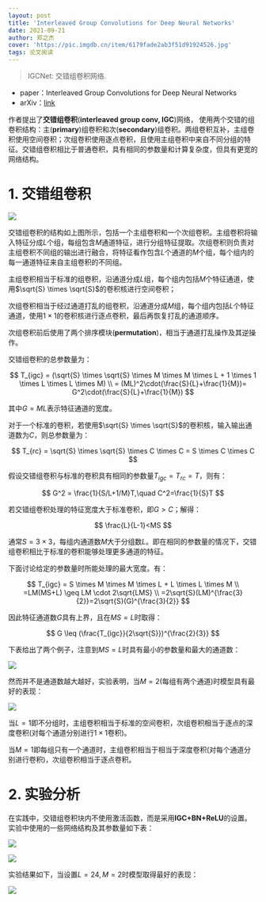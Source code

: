 ```yaml
---
layout: post
title: 'Interleaved Group Convolutions for Deep Neural Networks'
date: 2021-09-21
author: 郑之杰
cover: 'https://pic.imgdb.cn/item/6179fade2ab3f51d91924526.jpg'
tags: 论文阅读
---
```


> IGCNet: 交错组卷积网络.

- paper：Interleaved Group Convolutions for Deep Neural Networks
- arXiv：[link](https://arxiv.org/abs/1707.02725v2)

作者提出了**交错组卷积**(**interleaved group conv, IGC**)网络，
使用两个交错的组卷积结构：主(**primary**)组卷积和次(**secondary**)组卷积。两组卷积互补，主组卷积使用空间卷积；次组卷积使用逐点卷积，且使用主组卷积中来自不同分组的特征。交错组卷积相比于普通卷积，具有相同的参数量和计算复杂度，但具有更宽的网络结构。

# 1. 交错组卷积

![](https://pic.imgdb.cn/item/617a01f72ab3f51d919712a8.jpg)

交错组卷积的结构如上图所示，包括一个主组卷积和一个次组卷积。主组卷积将输入特征分成$L$个组，每组包含$M$通道特征，进行分组特征提取。次组卷积则负责对主组卷积不同组的输出进行融合，将特征看作包含$L$个通道的$M$个组，每个组内的每一通道特征来自主组卷积的不同组。

主组卷积相当于标准的组卷积，沿通道分成$L$组，每个组内包括$M$个特征通道，使用$\sqrt{S} \times \sqrt{S}$的卷积核进行空间卷积；

次组卷积相当于经过通道打乱的组卷积，沿通道分成$M$组，每个组内包括$L$个特征通道，使用$1 \times 1$的卷积核进行逐点卷积，最后再恢复打乱的通道顺序。

次组卷积前后使用了两个排序模块(**permutation**)，相当于通道打乱操作及其逆操作。

交错组卷积的总参数量为：

$$ T_{igc} = (\sqrt{S} \times \sqrt{S} \times M \times M \times L + 1 \times 1 \times L \times L \times M) \\ = (ML)^2\cdot(\frac{S}{L}+\frac{1}{M})= G^2\cdot(\frac{S}{L}+\frac{1}{M}) $$

其中$G=ML$表示特征通道的宽度。

对于一个标准的卷积，若使用$\sqrt{S} \times \sqrt{S}$的卷积核，输入输出通道数为$C$，则总参数量为：

$$ T_{rc} = \sqrt{S} \times \sqrt{S} \times C \times C = S \times C \times C $$

假设交错组卷积与标准的卷积具有相同的参数量$T_{igc} =T_{rc} =T$，则有：

$$ G^2 = \frac{1}{S/L+1/M}T,\quad C^2=\frac{1}{S}T $$

若交错组卷积处理的特征宽度大于标准卷积，即$G>C$；解得：

$$ \frac{L}{L-1}<MS $$

通常$S=3\times 3$，每组内通道数$M$大于分组数$L$。即在相同的参数量的情况下，交错组卷积相比于标准的卷积能够处理更多通道的特征。

下面讨论给定的参数量时所能处理的最大宽度。有：

$$  T_{igc} = S \times M \times M \times L +  L \times L \times M \\ =LM(MS+L) \geq LM \cdot 2\sqrt{LMS} \\ =2\sqrt{S}(LM)^{\frac{3}{2}}=2\sqrt{S}(G)^{\frac{3}{2}}  $$

因此特征通道数$G$具有上界，且在$MS=L$时取得：

$$ G \leq (\frac{T_{igc}}{2\sqrt{S}})^{\frac{2}{3}} $$

下表给出了两个例子，注意到$MS=L$时具有最小的参数量和最大的通道数：

![](https://pic.imgdb.cn/item/617a0d1c2ab3f51d919dc02e.jpg)

然而并不是通道数越大越好，实验表明，当$M=2$(每组有两个通道)时模型具有最好的表现：

![](https://pic.imgdb.cn/item/617a0e202ab3f51d919e721c.jpg)

当$L=1$即不分组时，主组卷积相当于标准的空间卷积，次组卷积相当于逐点的深度卷积(对每个通道分别进行$1\times 1$卷积)。

当$M=1$即每组只有一个通道时，主组卷积相当于相当于深度卷积(对每个通道分别进行卷积)，次组卷积相当于逐点卷积。

# 2. 实验分析
在实践中，交错组卷积块内不使用激活函数，而是采用**IGC+BN+ReLU**的设置。实验中使用的一些网络结构及其参数量如下表：

![](https://pic.imgdb.cn/item/617a119a2ab3f51d91a10f9a.jpg)

![](https://pic.imgdb.cn/item/617a11af2ab3f51d91a11e5f.jpg)

实验结果如下，当设置$L=24,M=2$时模型取得最好的表现：

![](https://pic.imgdb.cn/item/617a11cf2ab3f51d91a1320c.jpg)